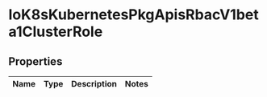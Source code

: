 
# IoK8sKubernetesPkgApisRbacV1beta1ClusterRole

## Properties
Name | Type | Description | Notes
------------ | ------------- | ------------- | -------------




